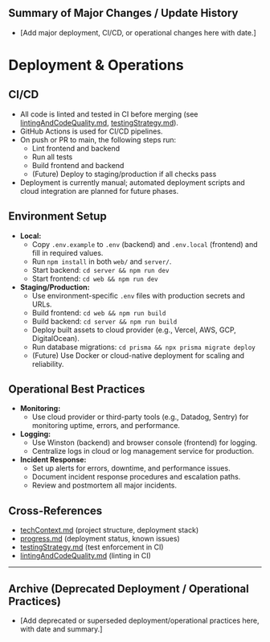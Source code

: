 <!--
Update Rules for deployment.md
- Updated when deployment, CI/CD, or operational practices change.
- All changes should be dated and well-documented.
- Use cross-references to other memory bank files for related patterns or requirements.
- Archive outdated sections rather than deleting.
- Add a table of contents if file exceeds 200 lines.
- Summarize changes at the top if the update is significant.
-->

## Summary of Major Changes / Update History
- [Add major deployment, CI/CD, or operational changes here with date.]

# Deployment & Operations

## CI/CD
- All code is linted and tested in CI before merging (see [lintingAndCodeQuality.md](./lintingAndCodeQuality.md), [testingStrategy.md](./testingStrategy.md)).
- GitHub Actions is used for CI/CD pipelines.
- On push or PR to main, the following steps run:
  - Lint frontend and backend
  - Run all tests
  - Build frontend and backend
  - (Future) Deploy to staging/production if all checks pass
- Deployment is currently manual; automated deployment scripts and cloud integration are planned for future phases.

## Environment Setup
- **Local:**
  - Copy `.env.example` to `.env` (backend) and `.env.local` (frontend) and fill in required values.
  - Run `npm install` in both `web/` and `server/`.
  - Start backend: `cd server && npm run dev`
  - Start frontend: `cd web && npm run dev`
- **Staging/Production:**
  - Use environment-specific `.env` files with production secrets and URLs.
  - Build frontend: `cd web && npm run build`
  - Build backend: `cd server && npm run build`
  - Deploy built assets to cloud provider (e.g., Vercel, AWS, GCP, DigitalOcean).
  - Run database migrations: `cd prisma && npx prisma migrate deploy`
  - (Future) Use Docker or cloud-native deployment for scaling and reliability.

## Operational Best Practices
- **Monitoring:**
  - Use cloud provider or third-party tools (e.g., Datadog, Sentry) for monitoring uptime, errors, and performance.
- **Logging:**
  - Use Winston (backend) and browser console (frontend) for logging.
  - Centralize logs in cloud or log management service for production.
- **Incident Response:**
  - Set up alerts for errors, downtime, and performance issues.
  - Document incident response procedures and escalation paths.
  - Review and postmortem all major incidents.

## Cross-References
- [techContext.md](./techContext.md) (project structure, deployment stack)
- [progress.md](./progress.md) (deployment status, known issues)
- [testingStrategy.md](./testingStrategy.md) (test enforcement in CI)
- [lintingAndCodeQuality.md](./lintingAndCodeQuality.md) (linting in CI)

---

## Archive (Deprecated Deployment / Operational Practices)
- [Add deprecated or superseded deployment/operational practices here, with date and summary.] 